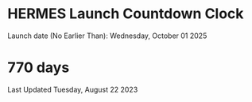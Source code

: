 # HERMES Launch Countdown Clock

Launch date (No Earlier Than): Wednesday, October 01 2025
# 770 days

Last Updated Tuesday, August 22 2023